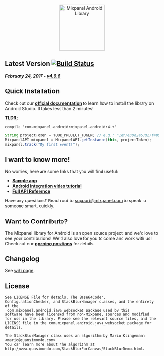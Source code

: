 <p align="center">
  <img src="https://github.com/mixpanel/mixpanel-android/blob/assets/mixpanel.png?raw=true" alt="Mixpanel Android Library" height="150"/>
</p>

Latest Version [![Build Status](https://travis-ci.org/mixpanel/mixpanel-android.svg)](https://travis-ci.org/mixpanel/mixpanel-android)
--------------------------
##### _February 24, 2017_ - [v4.9.6](https://github.com/mixpanel/mixpanel-android/releases/tag/v4.9.6)

Quick Installation
------------------
Check out our **[official documentation](https://mixpanel.com/help/reference/android)** to learn how to install the library on Android Studio. It takes less than 2 minutes!

**TLDR;**

`
compile "com.mixpanel.android:mixpanel-android:4.+" 
`

```java
String projectToken = YOUR_PROJECT_TOKEN; // e.g.: "1ef7e30d2a58d27f4b90c42e31d6d7ad" 
MixpanelAPI mixpanel = MixpanelAPI.getInstance(this, projectToken);
mixpanel.track("My first event!");
```
I want to know more!
--------------------
No worries, here are some links that you will find useful:
* **[Sample app](https://github.com/mixpanel/sample-android-mixpanel-integration)**
* **[Android integration video tutorial](https://www.youtube.com/watch?v=KcpOa93eSVs)**
* **[Full API Reference](http://mixpanel.github.io/mixpanel-android/index.html)**

Have any questions? Reach out to [support@mixpanel.com](mailto:support@mixpanel.com) to speak to someone smart, quickly.

Want to Contribute?
-------------------
The Mixpanel library for Android is an open source project, and we'd love to see your contributions!
We'd also love for you to come and work with us! Check out our **[opening positions](http://boards.greenhouse.io/mixpanel/)** for details.

Changelog
---------
See [wiki page](https://github.com/mixpanel/mixpanel-android/wiki/Changelog).

License
-------

```
See LICENSE File for details. The Base64Coder,
ConfigurationChecker, and StackBlurManager classes, and the entirety of the
 com.mixpanel.android.java_websocket package used by this
software have been licensed from non-Mixpanel sources and modified
for use in the library. Please see the relevant source files, and the
LICENSE file in the com.mixpanel.android.java_websocket package for details.

The StackBlurManager class uses an algorithm by Mario Klingemann <mario@quansimondo.com>
You can learn more about the algorithm at
http://www.quasimondo.com/StackBlurForCanvas/StackBlurDemo.html.
```
